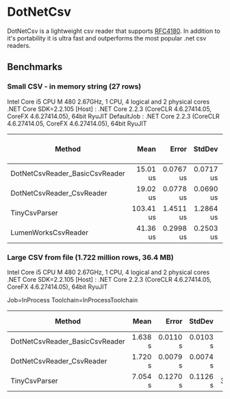 # DotNetCsv #

DotNetCsv is a lightweight csv reader that supports [RFC4180](https://tools.ietf.org/html/rfc4180). In addition to it's portability it is ultra fast and outperforms the most popular .net csv readers.

## Benchmarks
### Small CSV - in memory string (27 rows)
Intel Core i5 CPU M 480 2.67GHz, 1 CPU, 4 logical and 2 physical cores
.NET Core SDK=2.2.105
  [Host]     : .NET Core 2.2.3 (CoreCLR 4.6.27414.05, CoreFX 4.6.27414.05), 64bit RyuJIT
  DefaultJob : .NET Core 2.2.3 (CoreCLR 4.6.27414.05, CoreFX 4.6.27414.05), 64bit RyuJIT

|                         Method |      Mean |     Error |    StdDev | Gen 0/1k Op | Gen 1/1k Op | Gen 2/1k Op | Allocated Memory/Op |
|------------------------------- |----------:|----------:|----------:|------------:|------------:|------------:|--------------------:|
| DotNetCsvReader_BasicCsvReader |  15.01 us | 0.0767 us | 0.0717 us |      2.9602 |           - |           - |             4.57 KB |
|      DotNetCsvReader_CsvReader |  19.02 us | 0.0778 us | 0.0690 us |      3.6926 |           - |           - |             5.68 KB |
|                  TinyCsvParser | 103.41 us | 1.4511 us | 1.2864 us |     36.9873 |           - |           - |            20.25 KB |
|            LumenWorksCsvReader |  41.36 us | 0.2998 us | 0.2503 us |     17.0898 |           - |           - |            26.31 KB |


### Large CSV from file (1.722 million rows, 36.4 MB)
Intel Core i5 CPU M 480 2.67GHz, 1 CPU, 4 logical and 2 physical cores
.NET Core SDK=2.2.105
  [Host] : .NET Core 2.2.3 (CoreCLR 4.6.27414.05, CoreFX 4.6.27414.05), 64bit RyuJIT

Job=InProcess  Toolchain=InProcessToolchain  

|                                 Method |    Mean |    Error |   StdDev | Gen 0/1k Op | Gen 1/1k Op | Gen 2/1k Op | Allocated Memory/Op |
|--------------------------------------- |--------:|---------:|---------:|------------:|------------:|------------:|--------------------:|
| DotNetCsvReader_BasicCsvReader | 1.638 s | 0.0110 s | 0.0103 s |  46000.0000 |  23000.0000 |   4000.0000 |           250.33 MB |
|      DotNetCsvReader_CsvReader | 1.720 s | 0.0079 s | 0.0074 s |  46000.0000 |  23000.0000 |   4000.0000 |           250.33 MB |
|                  TinyCsvParser | 7.054 s | 0.1270 s | 0.1126 s | 335000.0000 |  86000.0000 |   5000.0000 |           501.53 MB |
